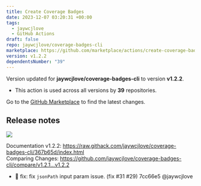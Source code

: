 ```yaml
---
title: Create Coverage Badges
date: 2023-12-07 03:20:31 +00:00
tags:
  - jaywcjlove
  - GitHub Actions
draft: false
repo: jaywcjlove/coverage-badges-cli
marketplace: https://github.com/marketplace/actions/create-coverage-badges
version: v1.2.2
dependentsNumber: "39"
---
```



Version updated for **jaywcjlove/coverage-badges-cli** to version **v1.2.2**.
- This action is used across all versions by **39** repositories.

Go to the [GitHub Marketplace](https://github.com/marketplace/actions/create-coverage-badges) to find the latest changes.

## Release notes

[![](https://img.shields.io/badge/Open%20in-unpkg-blue)](https://uiwjs.github.io/npm-unpkg/#/pkg/coverage-badges-cli@1.2.2/file/README.md)

Documentation v1.2.2: https://raw.githack.com/jaywcjlove/coverage-badges-cli/367b65d/index.html  
Comparing Changes: https://github.com/jaywcjlove/coverage-badges-cli/compare/v1.2.1...v1.2.2  

- 🐞 fix: fix `jsonPath` input param issue. (fix #31 #29) 7cc66e5 @jaywcjlove

